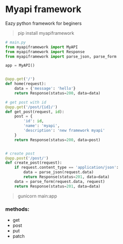 # Myapi framework

Eazy python framework for beginers

> pip install myapiframework


```python
# main.py
from myapiframework import MyAPI
from myapiframework import Response
from myapiframework import parse_json, parse_form

app = MyAPI()


@app.get('/')
def home(request):
    data = {'message': 'hello'}
    return Response(status=200, data=data)

# get post with id 
@app.get('/post/{id}/')
def get_post(request, id):
    post = {
        'id': id,
        'name': 'myapi',
        'description': 'new framework myapi'
    }
    return Response(status=200, data=post)


# create post
@app.post('/post/')
def create_post(request):
    if request.content_type == 'application/json':
        data = parse_json(request.data)
        return Response(status=201, data=data)
    data = parse_form(request.data, request)
    return Response(status=201, data=data)
```

> gunicorn main:app

### methods:
- get
- post
- put
- patch
